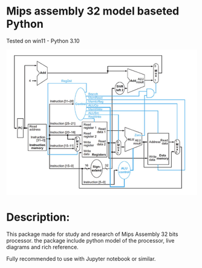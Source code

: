 
# Mips assembly 32 model baseted Python


Tested on
win11 - Python 3.10


![](docs/diagram1.jpg)



# Description:
This package made for study and research of Mips Assembly 32 bits processor.
the package include python model of the processor, live diagrams and rich reference.

Fully recommended to use with Jupyter notebook or similar.
